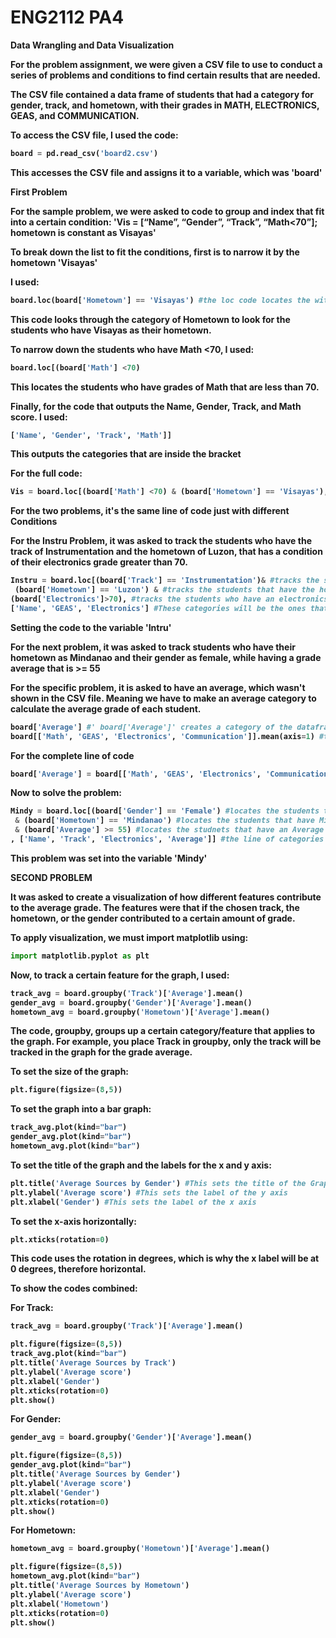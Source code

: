 # ENG2112 PA4


<b>Data Wrangling and Data Visualization <b>

For the problem assignment, we were given a CSV file to use to conduct a series of problems and conditions to find certain results that are needed.

The CSV file contained a data frame of students that had a category for gender, track, and hometown, with their grades in MATH, ELECTRONICS, GEAS, and COMMUNICATION.

To access the CSV file, I used the code:
``` python
board = pd.read_csv('board2.csv')
```
This accesses the CSV file and assigns it to a variable, which was 'board'

<b>First Problem<b>

For the sample problem, we were asked to code to group and index that fit into a certain condition:
'Vis = [“Name”, “Gender”, “Track”, “Math<70”]; hometown is constant as Visayas'

To break down the list to fit the conditions, first is to narrow it by the hometown 'Visayas'

I used: 
``` python
board.loc(board['Hometown'] == 'Visayas') #the loc code locates the within the entire data from for a set category for a set condition.
```
This code looks through the category of Hometown to look for the students who have Visayas as their hometown.

To narrow down the students who have Math <70, I used:
``` python
board.loc[(board['Math'] <70)
```
This locates the students who have grades of Math that are less than 70.

Finally, for the code that outputs the Name, Gender, Track, and Math score. I used:
```python
['Name', 'Gender', 'Track', 'Math']]
```
This outputs the categories that are inside the bracket

For the full code: 
```python
Vis = board.loc[(board['Math'] <70) & (board['Hometown'] == 'Visayas'), ['Name', 'Gender', 'Track', 'Math']]
```


<b> For the two problems, it's the same line of code just with different Conditions <b>

For the Instru Problem, it was asked to track the students who have the track of Instrumentation and the hometown of Luzon, that has a condition of their electronics grade greater than 70.
```python
Instru = board.loc[(board['Track'] == 'Instrumentation')& #tracks the students with the Intrumentation track
 (board['Hometown'] == 'Luzon') & #tracks the students that have the hometown of Luzon
(board['Electronics']>70), #tracks the students who have an electronics grade greater than 70
['Name', 'GEAS', 'Electronics'] #These categories will be the ones that will be output when u run the code.
```
Setting the code to the variable 'Intru'

For the next problem, it was asked to track students who have their hometown as Mindanao and their gender as female, while having a grade average that is >= 55

For the specific problem, it is asked to have an average, which wasn't shown in the CSV file. Meaning we have to make an average category to calculate the average grade of each student.

``` python
board['Average'] #' board['Average']' creates a category of the dataframe that is named 'Average'
board[['Math', 'GEAS', 'Electronics', 'Communication']].mean(axis=1) #this computes the mean of Math, GEAS, Electronics, and Communications combined, while axis =1 puts the new category in a column
```
For the complete line of code
```python
board['Average'] = board[['Math', 'GEAS', 'Electronics', 'Communication']].mean(axis=1)
```
Now to solve the problem:
```python
Mindy = board.loc[(board['Gender'] == 'Female') #locates the students that have Female as their gender
 & (board['Hometown'] == 'Mindanao') #locates the students that have Mindanao as their Hometown
 & (board['Average'] >= 55) #locates the studnets that have an Average >=55
, ['Name', 'Track', 'Electronics', 'Average']] #the line of categories that will be output when you run the code.
```
This problem was set into the variable 'Mindy'


<b> SECOND PROBLEM <b>

It was asked to create a visualization of how different features contribute to the average grade. The features were that if the chosen track, the hometown, or the gender contributed to a certain amount of grade.

To apply visualization, we must import matplotlib using:
```python
import matplotlib.pyplot as plt
```

Now, to track a certain feature for the graph, I used:
```python
track_avg = board.groupby('Track')['Average'].mean()
gender_avg = board.groupby('Gender')['Average'].mean()
hometown_avg = board.groupby('Hometown')['Average'].mean()
```
The code, groupby, groups up a certain category/feature that applies to the graph. 
For example, you place Track in groupby, only the track will be tracked in the graph for the grade average.

To set the size of the graph:
``` python
plt.figure(figsize=(8,5))
```

To set the graph into a bar graph:
```python
track_avg.plot(kind="bar")
gender_avg.plot(kind="bar")
hometown_avg.plot(kind="bar")
```

To set the title of the graph and the labels for the x and y axis:
```python
plt.title('Average Sources by Gender') #This sets the title of the Graph
plt.ylabel('Average score') #This sets the label of the y axis
plt.xlabel('Gender') #This sets the label of the x axis
```

To set the x-axis horizontally:
```python
plt.xticks(rotation=0)
```
This code uses the rotation in degrees, which is why the x label will be at 0 degrees, therefore horizontal.


To show the codes combined:

For Track:
```python
track_avg = board.groupby('Track')['Average'].mean()

plt.figure(figsize=(8,5))
track_avg.plot(kind="bar")
plt.title('Average Sources by Track')
plt.ylabel('Average score')
plt.xlabel('Gender')
plt.xticks(rotation=0)
plt.show()
```
For Gender:
``` python
gender_avg = board.groupby('Gender')['Average'].mean()

plt.figure(figsize=(8,5))
gender_avg.plot(kind="bar")
plt.title('Average Sources by Gender')
plt.ylabel('Average score')
plt.xlabel('Gender')
plt.xticks(rotation=0)
plt.show()
```
For Hometown:
``` python
hometown_avg = board.groupby('Hometown')['Average'].mean()

plt.figure(figsize=(8,5))
hometown_avg.plot(kind="bar")
plt.title('Average Sources by Hometown')
plt.ylabel('Average score')
plt.xlabel('Hometown')
plt.xticks(rotation=0)
plt.show()
```
